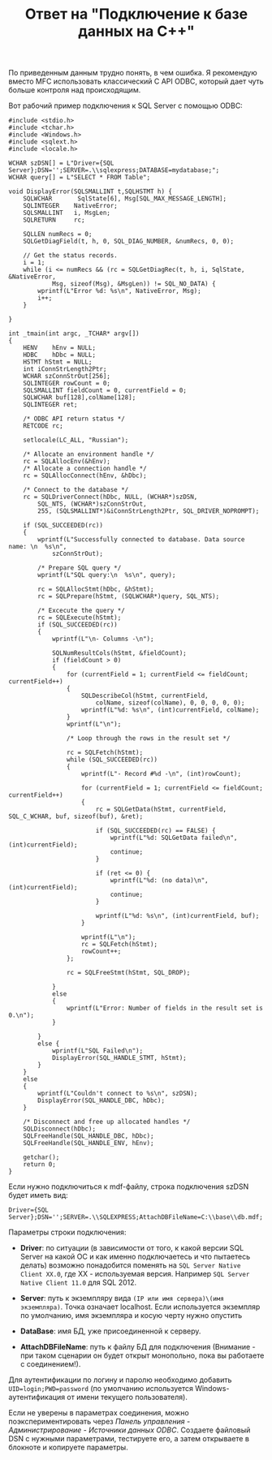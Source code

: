 ﻿---
title: "Ответ на \"Подключение к базе данных на C++\""
se.owner.user_id: 240512
se.owner.display_name: "MSDN.WhiteKnight"
se.owner.link: "https://ru.stackoverflow.com/users/240512/msdn-whiteknight"
se.answer_id: 998817
se.question_id: 998161
se.post_type: answer
se.score: 1
se.is_accepted: True
---
<p>По приведенным данным трудно понять, в чем ошибка. Я рекомендую вместо MFC использовать классический C API ODBC, который дает чуть больше контроля над происходящим.</p>

<p>Вот рабочий пример подключения к SQL Server с помощью ODBC:</p>

<pre class="lang-cpp prettyprint-override"><code>#include &lt;stdio.h&gt;
#include &lt;tchar.h&gt;
#include &lt;Windows.h&gt;
#include &lt;sqlext.h&gt;
#include &lt;locale.h&gt;

WCHAR szDSN[] = L"Driver={SQL Server};DSN='';SERVER=.\\sqlexpress;DATABASE=mydatabase;";
WCHAR query[] = L"SELECT * FROM Table";

void DisplayError(SQLSMALLINT t,SQLHSTMT h) {
    SQLWCHAR       SqlState[6], Msg[SQL_MAX_MESSAGE_LENGTH];
    SQLINTEGER    NativeError;
    SQLSMALLINT   i, MsgLen;
    SQLRETURN     rc;

    SQLLEN numRecs = 0;
    SQLGetDiagField(t, h, 0, SQL_DIAG_NUMBER, &amp;numRecs, 0, 0);  

    // Get the status records.
    i = 1;
    while (i &lt;= numRecs &amp;&amp; (rc = SQLGetDiagRec(t, h, i, SqlState, &amp;NativeError,
            Msg, sizeof(Msg), &amp;MsgLen)) != SQL_NO_DATA) {
        wprintf(L"Error %d: %s\n", NativeError, Msg);
        i++;
    }

}

int _tmain(int argc, _TCHAR* argv[])
{   
    HENV    hEnv = NULL;
    HDBC    hDbc = NULL;
    HSTMT hStmt = NULL;
    int iConnStrLength2Ptr;
    WCHAR szConnStrOut[256];
    SQLINTEGER rowCount = 0;
    SQLSMALLINT fieldCount = 0, currentField = 0;
    SQLWCHAR buf[128],colName[128]; 
    SQLINTEGER ret;

    /* ODBC API return status */
    RETCODE rc;

    setlocale(LC_ALL, "Russian");

    /* Allocate an environment handle */
    rc = SQLAllocEnv(&amp;hEnv);
    /* Allocate a connection handle */
    rc = SQLAllocConnect(hEnv, &amp;hDbc);

    /* Connect to the database */
    rc = SQLDriverConnect(hDbc, NULL, (WCHAR*)szDSN,
        SQL_NTS, (WCHAR*)szConnStrOut,
        255, (SQLSMALLINT*)&amp;iConnStrLength2Ptr, SQL_DRIVER_NOPROMPT);

    if (SQL_SUCCEEDED(rc))
    {
        wprintf(L"Successfully connected to database. Data source name: \n  %s\n",
            szConnStrOut);

        /* Prepare SQL query */
        wprintf(L"SQL query:\n  %s\n", query);

        rc = SQLAllocStmt(hDbc, &amp;hStmt);
        rc = SQLPrepare(hStmt, (SQLWCHAR*)query, SQL_NTS);      

        /* Excecute the query */
        rc = SQLExecute(hStmt);
        if (SQL_SUCCEEDED(rc))
        {
            wprintf(L"\n- Columns -\n");

            SQLNumResultCols(hStmt, &amp;fieldCount);
            if (fieldCount &gt; 0)
            {   
                for (currentField = 1; currentField &lt;= fieldCount; currentField++)
                {
                    SQLDescribeCol(hStmt, currentField,
                        colName, sizeof(colName), 0, 0, 0, 0, 0);
                    wprintf(L"%d: %s\n", (int)currentField, colName);
                }
                wprintf(L"\n");

                /* Loop through the rows in the result set */                               

                rc = SQLFetch(hStmt);
                while (SQL_SUCCEEDED(rc))
                {
                    wprintf(L"- Record #%d -\n", (int)rowCount);

                    for (currentField = 1; currentField &lt;= fieldCount; currentField++)
                    {
                        rc = SQLGetData(hStmt, currentField, SQL_C_WCHAR, buf, sizeof(buf), &amp;ret);

                        if (SQL_SUCCEEDED(rc) == FALSE) {
                            wprintf(L"%d: SQLGetData failed\n", (int)currentField);
                            continue;
                        }

                        if (ret &lt;= 0) {
                            wprintf(L"%d: (no data)\n", (int)currentField);
                            continue;
                        }

                        wprintf(L"%d: %s\n", (int)currentField, buf);
                    }                   

                    wprintf(L"\n");
                    rc = SQLFetch(hStmt);
                    rowCount++;
                };                  

                rc = SQLFreeStmt(hStmt, SQL_DROP);

            }
            else
            {
                wprintf(L"Error: Number of fields in the result set is 0.\n");
            }                   

        }
        else {
            wprintf(L"SQL Failed\n");
            DisplayError(SQL_HANDLE_STMT, hStmt);
        }
    }
    else
    {
        wprintf(L"Couldn't connect to %s\n", szDSN);    
        DisplayError(SQL_HANDLE_DBC, hDbc);
    }

    /* Disconnect and free up allocated handles */
    SQLDisconnect(hDbc);
    SQLFreeHandle(SQL_HANDLE_DBC, hDbc);
    SQLFreeHandle(SQL_HANDLE_ENV, hEnv);

    getchar();
    return 0;
}
</code></pre>

<p>Если нужно подключиться к mdf-файлу, строка подключения szDSN будет иметь вид:</p>

<pre class="lang-none prettyprint-override"><code>Driver={SQL Server};DSN='';SERVER=.\\SQLEXPRESS;AttachDBFileName=C:\\base\\db.mdf;
</code></pre>

<p>Параметры строки подключения:</p>

<ul>
<li><p><strong>Driver</strong>: по ситуации (в зависимости от того, к какой версии SQL Server на какой ОС и как именно подключаетесь и что пытаетесь делать) возможно понадобится поменять на <code>SQL Server Native Client XX.0</code>, где ХХ - используемая версия. Например <code>SQL Server Native Client 11.0</code> для SQL 2012.</p></li>
<li><p><strong>Server</strong>: путь к экземпляру вида <code>(IP или имя сервера)\(имя экземпляра)</code>. Точка означает localhost. Если используется экземпляр по умолчанию, имя экземпляра и косую черту нужно опустить</p></li>
<li><p><strong>DataBase</strong>: имя БД, уже присоединенной к серверу.</p></li>
<li><p><strong>AttachDBFileName</strong>: путь к файлу БД для подключения (Внимание - при таком сценарии он будет открыт монопольно, пока вы работаете с соединением!).</p></li>
</ul>

<p>Для аутентификации по логину и паролю необходимо добавить <code>UID=login;PWD=password</code> (по умолчанию используется Windows-аутентификация от имени текущего пользователя).</p>

<p>Если не уверены в параметрах соединения, можно поэкспериментировать через <em>Панель управления - Администрирование - Источники данных ODBC</em>. Создаете файловый DSN с нужными параметрами, тестируете его, а затем открываете в блокноте и копируете параметры.</p>
